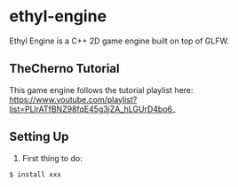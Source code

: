# ethyl-engine

Ethyl Engine is a C++ 2D game engine built on top of GLFW. 

## TheCherno Tutorial
This game engine follows the tutorial playlist here: https://www.youtube.com/playlist?list=PLlrATfBNZ98fqE45g3jZA_hLGUrD4bo6_

## Setting Up

1. First thing to do:
```
$ install xxx
```
